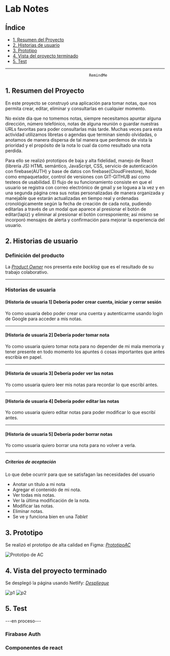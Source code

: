 # Lab Notes

## Índice

* [1. Resumen del Proyecto](#1-resumen-del-proyecto)
* [2. Historias de usuario](#2-historias-de-usuario)
* [3. Prototipo](#3-prototipo)
* [4. Vista del proyecto terminado](#4-vista-final)
* [5. Test](#5-test)

***
                                         RemindMe

## 1. Resumen del Proyecto

En este proyecto se construyó una aplicación para tomar notas, que nos permita
crear, editar, eliminar y consultarlas en cualquier momento.

No existe día que no tomemos notas, siempre necesitamos apuntar alguna dirección, número telefónico, notas de alguna reunión o guardar nuestras URLs favoritas para poder consultarlas más tarde. Muchas veces para esta actividad utilizamos libretas o agendas que terminan siendo olvidadas, o anotamos de manera dispersa de tal manera que perdemos de vista la prioridad y el propósito de la nota lo cual da como resultado una nota perdida.

 Para ello se realizó prototipos de baja y alta fidelidad, manejo de React (librería JS) HTML semántico, JavaScript, CSS, servicio de autenticación con firebase(AUTH) y base de datos con firebase(CloudFirestore), Node como empaquetador, control de versiones con GIT-GITHUB así como testeos de usabilidad. El flujo de su funcionamiento consiste en que el usuario se registra con correo electrónico de gmail y se loguea a la vez y en una segunda página crea sus notas personalizadas de manera organizada y manejable que estarán actualizadas en tiempo real y ordenadas cronológicamente según la fecha de creación de cada nota, pudiendo editarlas a través de un modal que aparece al presionar el botón de editar(lapiz) y eliminar al presionar el botón corresponiente; así mismo se incorporó mensajes de alerta y confirmación para mejorar la experiencia del usuario.


## 2. Historias de usuario

### Definición del producto

La [_Product Owner_](https://youtu.be/r2hU7MVIzxs) nos presenta este _backlog_
que es el resultado de su trabajo colaborativo.

***

### Historias de usuaria

#### [Historia de usuaria 1] Debería poder crear cuenta, iniciar y cerrar sesión

Yo como usuaria debo poder crear una cuenta y autenticarme usando login de
Google para acceder a mis notas.

***

#### [Historia de usuaria 2] Debería poder tomar nota

Yo como usuaria quiero tomar nota para no depender de mi mala
memoria y tener presente en todo momento los apuntes ó cosas importantes que
antes escribía en papel.

***

#### [Historia de usuaria 3] Debería poder ver las notas

Yo como usuaria quiero leer mis notas para recordar lo que escribí
antes.

***

#### [Historia de usuaria 4] Debería poder editar las notas

Yo como usuaria quiero editar notas para poder modificar lo que
escribí antes.

***

#### [Historia de usuaria 5] Debería poder borrar notas

Yo como usuaria quiero borrar una nota para no volver a verla.

***

##### Criterios de aceptación

Lo que debe ocurrir para que se satisfagan las necesidades del usuario

* Anotar un título a mi nota
* Agregar el contenido de mi nota.
* Ver todas mis notas.
* Ver la última modificación de la nota.
* Modificar las notas.
* Eliminar notas.
* Se ve y funciona bien en una _Tablet_



## 3. Prototipo

Se realizó el prototipo de alta calidad en Figma: [_PrototipoAC_](https://www.figma.com/file/KW9hps9oigw7jySRwmIojP/RemindMe?node-id=0%3A1&t=3z5stkA72GxY7I5G-0)


![Prototipo de AC](https://user-images.githubusercontent.com/113317909/221904649-fb6a01cd-d99e-4650-8657-9518edd5ec67.PNG)

## 4. Vista del proyecto terminado

Se desplegó la página usando Netlify: [_Despliegue_](https://symphonious-moonbeam-4bab46.netlify.app/)

![p1](https://user-images.githubusercontent.com/113317909/221905402-7e60e1b4-3308-4f19-96a2-12dc1b952bf0.PNG)
![p2](https://user-images.githubusercontent.com/113317909/221906676-e470ea47-0ce8-45e4-9c54-7c9d3a39fc28.PNG)


## 5. Test
---en proceso---


### Firabase Auth



### Componentes de react



